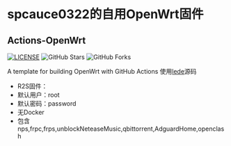# spcauce0322的自用OpenWrt固件

## Actions-OpenWrt
[![LICENSE](https://img.shields.io/github/license/mashape/apistatus.svg?style=flat-square&label=LICENSE)](https://github.com/P3TERX/Actions-OpenWrt/blob/master/LICENSE)
![GitHub Stars](https://img.shields.io/github/stars/P3TERX/Actions-OpenWrt.svg?style=flat-square&label=Stars&logo=github)
![GitHub Forks](https://img.shields.io/github/forks/P3TERX/Actions-OpenWrt.svg?style=flat-square&label=Forks&logo=github)

A template for building OpenWrt with GitHub Actions
使用[lede](https://github.com/coolsnowwolf/lede)源码
- R2S固件：
- 默认用户：root
- 默认密码：password
- 无Docker
- 包含nps,frpc,frps,unblockNeteaseMusic,qbittorrent,AdguardHome,openclash